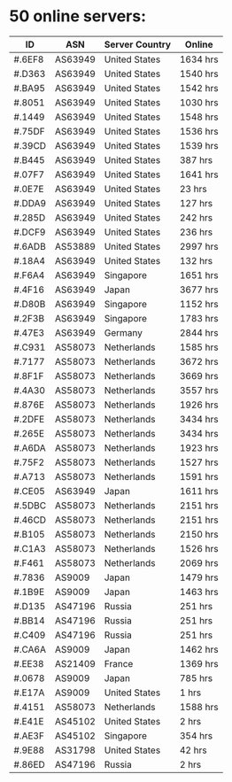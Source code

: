 # 50 online servers:

| ID | ASN | Server Country | Online |
| ------ | ------ | ------ | ------ |
| #.6EF8 | AS63949 | United States | 1634 hrs |
| #.D363 | AS63949 | United States | 1540 hrs |
| #.BA95 | AS63949 | United States | 1542 hrs |
| #.8051 | AS63949 | United States | 1030 hrs |
| #.1449 | AS63949 | United States | 1548 hrs |
| #.75DF | AS63949 | United States | 1536 hrs |
| #.39CD | AS63949 | United States | 1539 hrs |
| #.B445 | AS63949 | United States | 387 hrs |
| #.07F7 | AS63949 | United States | 1641 hrs |
| #.0E7E | AS63949 | United States | 23 hrs |
| #.DDA9 | AS63949 | United States | 127 hrs |
| #.285D | AS63949 | United States | 242 hrs |
| #.DCF9 | AS63949 | United States | 236 hrs |
| #.6ADB | AS53889 | United States | 2997 hrs |
| #.18A4 | AS63949 | United States | 132 hrs |
| #.F6A4 | AS63949 | Singapore | 1651 hrs |
| #.4F16 | AS63949 | Japan | 3677 hrs |
| #.D80B | AS63949 | Singapore | 1152 hrs |
| #.2F3B | AS63949 | Singapore | 1783 hrs |
| #.47E3 | AS63949 | Germany | 2844 hrs |
| #.C931 | AS58073 | Netherlands | 1585 hrs |
| #.7177 | AS58073 | Netherlands | 3672 hrs |
| #.8F1F | AS58073 | Netherlands | 3669 hrs |
| #.4A30 | AS58073 | Netherlands | 3557 hrs |
| #.876E | AS58073 | Netherlands | 1926 hrs |
| #.2DFE | AS58073 | Netherlands | 3434 hrs |
| #.265E | AS58073 | Netherlands | 3434 hrs |
| #.A6DA | AS58073 | Netherlands | 1923 hrs |
| #.75F2 | AS58073 | Netherlands | 1527 hrs |
| #.A713 | AS58073 | Netherlands | 1591 hrs |
| #.CE05 | AS63949 | Japan | 1611 hrs |
| #.5DBC | AS58073 | Netherlands | 2151 hrs |
| #.46CD | AS58073 | Netherlands | 2151 hrs |
| #.B105 | AS58073 | Netherlands | 2150 hrs |
| #.C1A3 | AS58073 | Netherlands | 1526 hrs |
| #.F461 | AS58073 | Netherlands | 2069 hrs |
| #.7836 | AS9009 | Japan | 1479 hrs |
| #.1B9E | AS9009 | Japan | 1463 hrs |
| #.D135 | AS47196 | Russia | 251 hrs |
| #.BB14 | AS47196 | Russia | 251 hrs |
| #.C409 | AS47196 | Russia | 251 hrs |
| #.CA6A | AS9009 | Japan | 1462 hrs |
| #.EE38 | AS21409 | France | 1369 hrs |
| #.0678 | AS9009 | Japan | 785 hrs |
| #.E17A | AS9009 | United States | 1 hrs |
| #.4151 | AS58073 | Netherlands | 1588 hrs |
| #.E41E | AS45102 | United States | 2 hrs |
| #.AE3F | AS45102 | Singapore | 354 hrs |
| #.9E88 | AS31798 | United States | 42 hrs |
| #.86ED | AS47196 | Russia | 2 hrs |

